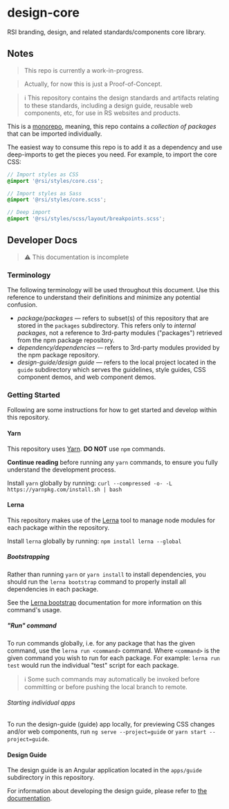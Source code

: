 # design-core

RSI branding, design, and related standards/components core library.

## Notes

> This repo is currently a work-in-progress.

> Actually, for now this is just a Proof-of-Concept.

> ℹ This repository contains the design standards and artifacts relating to these standards, including a design guide, reusable web components, etc, for use in RS websites and products.

This is a [monorepo](https://medium.com/@maoberlehner/monorepos-in-the-wild-33c6eb246cb9), meaning, this repo contains a *collection of packages* that can be imported individually.

The easiest way to consume this repo is to add it as a dependency and use deep-imports to get the pieces you need. For example, to import the core CSS:

```scss
// Import styles as CSS
@import '@rsi/styles/core.css';

// Import styles as Sass
@import '@rsi/styles/core.scss';

// Deep import
@import '@rsi/styles/scss/layout/breakpoints.scss';
```

## **Developer Docs**

> ⚠️ This documentation is incomplete

### Terminology

The following terminology will be used throughout this document. Use this reference to understand their definitions and minimize any potential confusion.

* *package/packages* — refers to subset(s) of this repository that are stored in the `packages` subdirectory. This refers only to *internal packages*, not a reference to 3rd-party modules ("packages") retrieved from the npm package repository.
* *dependency/dependencies* — refers to 3rd-party modules provided by the npm package repository.
* *design-guide/design guide* — refers to the local project located in the `guide` subdirectory which serves the guidelines, style guides, CSS component demos, and web component demos.

### Getting Started

Following are some instructions for how to get started and develop within this repository.

#### Yarn

This repository uses [Yarn](). **DO NOT** use `npm` commands.

**Continue reading** before running any `yarn` commands, to ensure you fully understand the development process.

Install `yarn` globally by running: `curl --compressed -o- -L https://yarnpkg.com/install.sh | bash`

#### Lerna

This repository makes use of the [Lerna](https://lernajs.io) tool to manage node modules for each package within the repository.

Install `lerna` globally by running: `npm install lerna --global`

##### Bootstrapping

Rather than running `yarn` or `yarn install` to install dependencies, you should run the `lerna bootstrap` command to properly install all dependencies in each package.

See the [Lerna bootstrap](https://lernajs.io/#command-bootstrap) documentation for more information on this command's usage.

##### "Run" command

To run commands globally, i.e. for any package that has the given command, use the `lerna run <command>` command. Where `<command>` is the given command you wish to run for each package. For example: `lerna run test` would run the individual "test" script for each package.

> ℹ Some such commands may automatically be invoked before committing or before pushing the local branch to remote.

###### Starting individual apps

To run the design-guide (guide) app locally, for previewing CSS changes and/or web components, run `ng serve --project=guide` or `yarn start --project=guide`.

#### Design Guide

The design guide is an Angular application located in the `apps/guide` subdirectory in this repository.

For information about developing the design guide, please refer to [the documentation](apps/guide/README.md).
